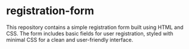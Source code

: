# registration-form
This repository contains a simple registration form built using HTML and CSS. The form includes basic fields for user registration, styled with minimal CSS for a clean and user-friendly interface.
